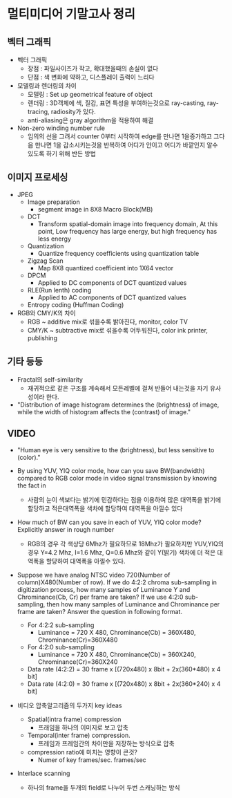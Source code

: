 # 멀티미디어 기말고사 정리

## 벡터 그래픽
- 벡터 그래픽
  - 장점 : 파일사이즈가 작고, 확대했을때의 손실이 없다
  - 단점 : 색 변화에 약하고, 디스플레이 출력이 느리다
- 모델링과 렌더링의 차이
  - 모델링 : Set up geometrical feature of object
  - 렌더링 : 3D객체에 색, 질감, 표면 특성을 부여하는것으로 ray-casting, ray-tracing, radiosity가 있다.
  - anti-aliasing은 gray algorithm을 적용하여 해결
- Non-zero winding number rule
  - 임의의 선을 그려서 counter 0부터 시작하여 edge를 만나면 1을증가하고 그다음 만나면 1을 감소시키는것을 반복하여 어디가 안이고 어디가 바깥인지 알수 있도록 하기 위해 반든 방법

## 이미지 프로세싱
- JPEG
  - Image preparation
    - segment image in 8X8 Macro Block(MB)
  - DCT 
    - Transform spatial-domain image into frequency domain, At this point, Low frequency has large energy, but high frequency has less energy
  - Quantization
    - Quantize frequency coefficients using quantization table
  - Zigzag Scan
    - Map 8X8 quantized coefficient into 1X64 vector
  - DPCM 
    - Applied to DC components of DCT quantized values
  - RLE(Run lenth) coding
    - Applied to AC components of DCT quantized values
  - Entropy coding (Huffman Coding)
- RGB와 CMY/K의 차이 
  - RGB ~ additive mix로 섞을수록 밝아진다, monitor, color TV
  - CMY/K ~ subtractive mix로 섞을수록 어두워진다, color ink printer, publishing

## 기타 등등
- Fractal의 self-similarity
  - 재귀적으로 같은 구조를 계속해서 모든레벨에 걸쳐 반들어 내는것을 자기 유사성이라 한다.
- "Distribution of image histogram determines the (brightness) of image, while the width of  histogram affects the (contrast) of image."

## VIDEO
- "Human eye is very sensitive to the (brightness), but less sensitive to (color)."
- By using YUV, YIQ color mode, how can you save BW(bandwidth) compared to RGB color mode in video signal transmission by knowing the fact in
  - 사람의 눈이 색보다는 밝기에 민감하다는 점을 이용하여 많은 대역폭을 밝기에 할당하고 적은대역폭을 색차에 할당하여 대역폭을 아낄수 있다
- How much of BW can you save in each of YUV, YIQ color mode? Explicitly answer in rough number
  - RGB의 경우 각 색상당 6Mhz가 필요하므로 18Mhz가 필요하지만 YUV,YIQ의 경우 Y=4.2 Mhz, I=1.6 Mhz, Q=0.6 Mhz와 같이 Y(밝기) 색차에 더 적은 대역폭을 할당하여 대역폭을 아낄수 있다.

- Suppose we have analog NTSC video 720(Number of column)X480(Number of row). If we do 4:2:2 chroma sub-sampling in digitization process, how many samples of Luminance Y and Chrominance(Cb, Cr) per frame are taken? If we use 4:2:0 sub-sampling, then how many samples of Luminance and Chrominance per frame are taken? Answer the question in following format.
  - For 4:2:2 sub-sampling
    - Luminance = 720 X 480, Chrominance(Cb) = 360X480, Chrominance(Cr)=360X480
  - For 4:2:0 sub-sampling
    - Luminance = 720 X 480, Chrominance(Cb) = 360X240, Chrominance(Cr)=360X240
  - Data rate (4:2:2) = 30 frame x [(720x480) x 8bit + 2x(360*480) x 4 bit]
  - Data rate (4:2:0) = 30 frame x [(720x480) x 8bit + 2x(360*240) x 4 bit]

- 비디오 압축알고리즘의 두가지 key ideas
  - Spatial(intra frame) compression
    - 프래임을 하나의 이미지로 보고 압축
  - Temporal(inter frame) compression. 
    - 프레임과 프레임간의 차이만을 저장하는 방식으로 압축
  - compression ratio에 미치는 영향이 큰것?
    - Numer of key frames/sec.
frames/sec

- Interlace scanning
  - 하나의 frame을 두개의 field로 나누어 두번 스캐닝하는 방식